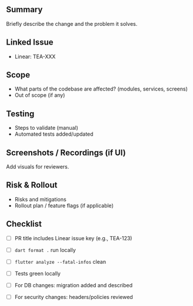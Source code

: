 ## Summary

Briefly describe the change and the problem it solves.

## Linked Issue

- Linear: TEA-XXX

## Scope

- What parts of the codebase are affected? (modules, services, screens)
- Out of scope (if any)

## Testing

- Steps to validate (manual)
- Automated tests added/updated

## Screenshots / Recordings (if UI)

Add visuals for reviewers.

## Risk & Rollout

- Risks and mitigations
- Rollout plan / feature flags (if applicable)

## Checklist

- [ ] PR title includes Linear issue key (e.g., TEA-123)
- [ ] `dart format .` run locally
- [ ] `flutter analyze --fatal-infos` clean
- [ ] Tests green locally
- [ ] For DB changes: migration added and described
- [ ] For security changes: headers/policies reviewed

